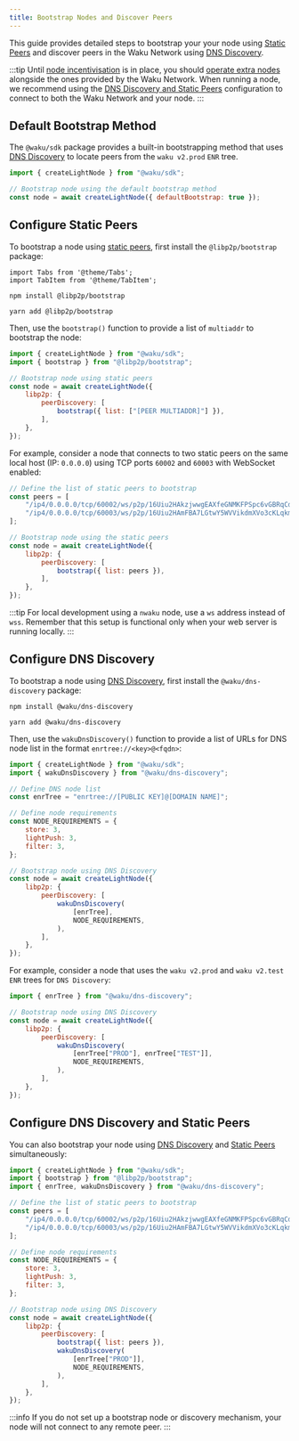 ```yaml
---
title: Bootstrap Nodes and Discover Peers
---
```


This guide provides detailed steps to bootstrap your your node using [Static Peers](/overview/concepts/static-peers) and discover peers in the Waku Network using [DNS Discovery](/overview/concepts/dns-discovery).

:::tip
Until [node incentivisation](/overview/reference/research-in-progress#prevention-of-denial-of-service-dos-and-node-incentivisation) is in place, you should [operate extra nodes](/guides/nodes-and-sdks#run-a-waku-node) alongside the ones provided by the Waku Network. When running a node, we recommend using the [DNS Discovery and Static Peers](#configure-dns-discovery-and-static-peers) configuration to connect to both the Waku Network and your node.
:::

## Default Bootstrap Method

The `@waku/sdk` package provides a built-in bootstrapping method that uses [DNS Discovery](/overview/concepts/dns-discovery) to locate peers from the `waku v2.prod` `ENR` tree.

```js
import { createLightNode } from "@waku/sdk";

// Bootstrap node using the default bootstrap method
const node = await createLightNode({ defaultBootstrap: true });
```

## Configure Static Peers

To bootstrap a node using [static peers](/overview/concepts/static-peers), first install the `@libp2p/bootstrap` package:

```mdx-code-block
import Tabs from '@theme/Tabs';
import TabItem from '@theme/TabItem';
```

<Tabs groupId="package-manager">
<TabItem value="npm" label="npm">

```shell
npm install @libp2p/bootstrap
```

</TabItem>
<TabItem value="yarn" label="Yarn">

```shell
yarn add @libp2p/bootstrap
```

</TabItem>
</Tabs>

Then, use the `bootstrap()` function to provide a list of `multiaddr` to bootstrap the node:

```js
import { createLightNode } from "@waku/sdk";
import { bootstrap } from "@libp2p/bootstrap";

// Bootstrap node using static peers
const node = await createLightNode({
	libp2p: {
		peerDiscovery: [
			bootstrap({ list: ["[PEER MULTIADDR]"] }),
		],
	},
});
```

For example, consider a node that connects to two static peers on the same local host (IP: `0.0.0.0`) using TCP ports `60002` and `60003` with WebSocket enabled:

```js
// Define the list of static peers to bootstrap
const peers = [
	"/ip4/0.0.0.0/tcp/60002/ws/p2p/16Uiu2HAkzjwwgEAXfeGNMKFPSpc6vGBRqCdTLG5q3Gmk2v4pQw7H",
	"/ip4/0.0.0.0/tcp/60003/ws/p2p/16Uiu2HAmFBA7LGtwY5WVVikdmXVo3cKLqkmvVtuDu63fe8safeQJ",
];

// Bootstrap node using the static peers
const node = await createLightNode({
	libp2p: {
		peerDiscovery: [
			bootstrap({ list: peers }),
		],
	},
});
```

:::tip
For local development using a `nwaku` node, use a `ws` address instead of `wss`. Remember that this setup is functional only when your web server is running locally.
:::

## Configure DNS Discovery

To bootstrap a node using [DNS Discovery](/overview/concepts/dns-discovery), first install the `@waku/dns-discovery` package:

<Tabs groupId="package-manager">
<TabItem value="npm" label="npm">

```shell
npm install @waku/dns-discovery
```

</TabItem>
<TabItem value="yarn" label="Yarn">

```shell
yarn add @waku/dns-discovery
```

</TabItem>
</Tabs>

Then, use the `wakuDnsDiscovery()` function to provide a list of URLs for DNS node list in the format `enrtree://<key>@<fqdn>`:

```js
import { createLightNode } from "@waku/sdk";
import { wakuDnsDiscovery } from "@waku/dns-discovery";

// Define DNS node list
const enrTree = "enrtree://[PUBLIC KEY]@[DOMAIN NAME]";

// Define node requirements
const NODE_REQUIREMENTS = {
	store: 3,
	lightPush: 3,
	filter: 3,
};

// Bootstrap node using DNS Discovery
const node = await createLightNode({
	libp2p: {
		peerDiscovery: [
			wakuDnsDiscovery(
				[enrTree],
				NODE_REQUIREMENTS,
			),
		],
	},
});
```

For example, consider a node that uses the `waku v2.prod` and `waku v2.test` `ENR` trees for `DNS Discovery`:

```js
import { enrTree } from "@waku/dns-discovery";

// Bootstrap node using DNS Discovery
const node = await createLightNode({
	libp2p: {
		peerDiscovery: [
			wakuDnsDiscovery(
				[enrTree["PROD"], enrTree["TEST"]],
				NODE_REQUIREMENTS,
			),
		],
	},
});
```

## Configure DNS Discovery and Static Peers

You can also bootstrap your node using [DNS Discovery](/overview/concepts/dns-discovery) and [Static Peers](/overview/concepts/static-peers) simultaneously:

```js
import { createLightNode } from "@waku/sdk";
import { bootstrap } from "@libp2p/bootstrap";
import { enrTree, wakuDnsDiscovery } from "@waku/dns-discovery";

// Define the list of static peers to bootstrap
const peers = [
	"/ip4/0.0.0.0/tcp/60002/ws/p2p/16Uiu2HAkzjwwgEAXfeGNMKFPSpc6vGBRqCdTLG5q3Gmk2v4pQw7H",
	"/ip4/0.0.0.0/tcp/60003/ws/p2p/16Uiu2HAmFBA7LGtwY5WVVikdmXVo3cKLqkmvVtuDu63fe8safeQJ",
];

// Define node requirements
const NODE_REQUIREMENTS = {
	store: 3,
	lightPush: 3,
	filter: 3,
};

// Bootstrap node using DNS Discovery
const node = await createLightNode({
	libp2p: {
		peerDiscovery: [
			bootstrap({ list: peers }),
			wakuDnsDiscovery(
				[enrTree["PROD"]],
				NODE_REQUIREMENTS,
			),
		],
	},
});
```

:::info
If you do not set up a bootstrap node or discovery mechanism, your node will not connect to any remote peer.
:::